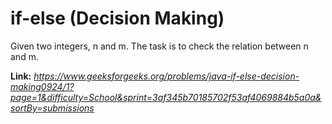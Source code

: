 # if-else (Decision Making)
Given two integers, n and m. The task is to check the relation between n and m.  
  
**Link:** _https://www.geeksforgeeks.org/problems/java-if-else-decision-making0924/1?page=1&difficulty=School&sprint=3af345b70185702f53af4069884b5a0a&sortBy=submissions_
